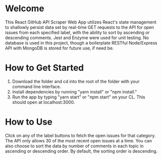 # Welcome
This React GitHub API Scraper Web App utilizes React's state management to shallowly persist data set by real-time GET requests to the API for open issues from each specified label, with the ability to sort by ascending or descending comments. Jest and Enzyme were used for unit testing. No database is used in this project, though a boilerplate RESTful Node/Express API with MongoDB is stored for future use, if need be.

# How to Get Started
1. Download the folder and cd into the root of the folder with your command line interface.
2. Install dependencies by running "yarn install" or "npm install."
3. Run the app by typing "yarn start" or "npm start" on your CL. This should open at localhost:3000.

# How to Use
Click on any of the label buttons to fetch the open issues for that category. The API only allows 30 of the most recent open issues at a time. You can also choose to sort the data by number of comments in each topic in ascending or descending order. By default, the sorting order is descending. 